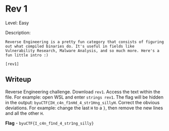 # Rev 1
Level: Easy

Description:
```
Reverse Engineering is a pretty fun category that consists of figuring out what compiled binaries do. It's useful in fields like Vulnerability Research, Malware Analysis, and so much more. Here's a fun little intro :)

[rev1]
```

## Writeup
Reverse Engineering challenge. Download `rev1`. Access the text within the file. For example: open WSL and enter `strings rev1`. The flag will be hidden in the output: `byuCTF{IH_c4n_f1nHd_4_str1Hng_sillyH`. Correct the obvious deviations. For example: change the last `H` to a `}`, then remove the new lines and all the other `H`.

**Flag** - `byuCTF{I_c4n_f1nd_4_str1ng_silly}`
